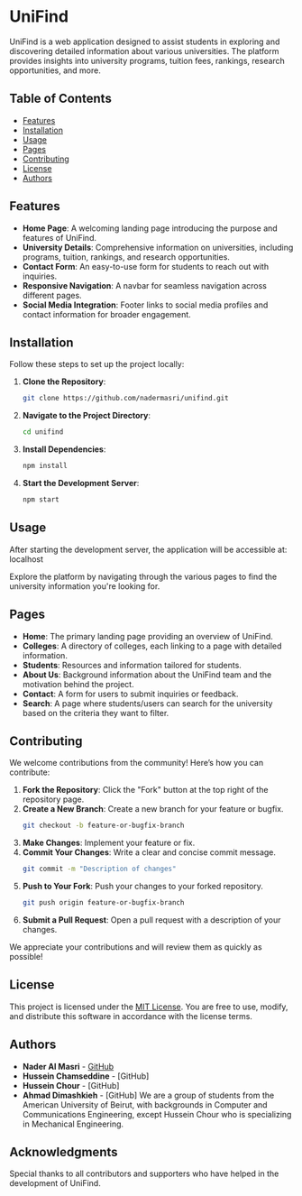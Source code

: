 # UniFind

UniFind is a web application designed to assist students in exploring and discovering detailed information about various universities. The platform provides insights into university programs, tuition fees, rankings, research opportunities, and more.

## Table of Contents
- [Features](#features)
- [Installation](#installation)
- [Usage](#usage)
- [Pages](#pages)
- [Contributing](#contributing)
- [License](#license)
- [Authors](#authors)

## Features
- **Home Page**: A welcoming landing page introducing the purpose and features of UniFind.
- **University Details**: Comprehensive information on universities, including programs, tuition, rankings, and research opportunities.
- **Contact Form**: An easy-to-use form for students to reach out with inquiries.
- **Responsive Navigation**: A navbar for seamless navigation across different pages.
- **Social Media Integration**: Footer links to social media profiles and contact information for broader engagement.

## Installation

Follow these steps to set up the project locally:

1. **Clone the Repository**:
    ```bash
    git clone https://github.com/nadermasri/unifind.git
    ```

2. **Navigate to the Project Directory**:
    ```bash
    cd unifind
    ```

3. **Install Dependencies**:
    ```bash
    npm install
    ```

4. **Start the Development Server**:
    ```bash
    npm start
    ```

## Usage

After starting the development server, the application will be accessible at: localhost

Explore the platform by navigating through the various pages to find the university information you're looking for.

## Pages

- **Home**: The primary landing page providing an overview of UniFind.
- **Colleges**: A directory of colleges, each linking to a page with detailed information.
- **Students**: Resources and information tailored for students.
- **About Us**: Background information about the UniFind team and the motivation behind the project.
- **Contact**: A form for users to submit inquiries or feedback.
- **Search**: A page where students/users can search for the university based on the criteria they want to filter.

## Contributing

We welcome contributions from the community! Here’s how you can contribute:

1. **Fork the Repository**: Click the "Fork" button at the top right of the repository page.
2. **Create a New Branch**: Create a new branch for your feature or bugfix.
    ```bash
    git checkout -b feature-or-bugfix-branch
    ```
3. **Make Changes**: Implement your feature or fix.
4. **Commit Your Changes**: Write a clear and concise commit message.
    ```bash
    git commit -m "Description of changes"
    ```
5. **Push to Your Fork**: Push your changes to your forked repository.
    ```bash
    git push origin feature-or-bugfix-branch
    ```
6. **Submit a Pull Request**: Open a pull request with a description of your changes.

We appreciate your contributions and will review them as quickly as possible!

## License

This project is licensed under the [MIT License](LICENSE). You are free to use, modify, and distribute this software in accordance with the license terms.

## Authors

- **Nader Al Masri** - [GitHub](https://github.com/nadermasri)
- **Hussein Chamseddine** - [GitHub]
- **Hussein Chour** - [GitHub]
- **Ahmad Dimashkieh** - [GitHub]
We are a group of students from the American University of Beirut, with backgrounds in Computer and Communications Engineering, except Hussein Chour who is specializing in Mechanical Engineering.

## Acknowledgments

Special thanks to all contributors and supporters who have helped in the development of UniFind.
